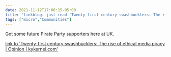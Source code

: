 ```yaml
---
date: 2021-11-12T17:06:15-05:00
title: "linkblog: just read 'Twenty-first century swashbucklers: The rise of ethical media piracy | Opinion | kykernel.com'"
tags: ["micro","Communities"]
---
```

Got some future Pirate Party supporters here at UK.
 
[link to 'Twenty-first century swashbucklers: The rise of ethical media piracy | Opinion | kykernel.com'](http://www.kykernel.com/opinion/twenty-first-century-swashbucklers-the-rise-of-ethical-media-piracy/article_58ffa64c-4383-11ec-8533-cfc32454763c.html)
